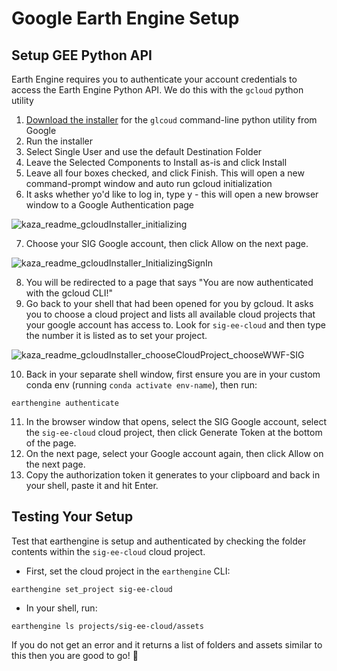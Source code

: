 # Google Earth Engine Setup
 
## Setup GEE Python API
Earth Engine requires you to authenticate your account credentials to access the Earth Engine Python API. We do this with the `gcloud` python utility
1. [Download the installer](https://cloud.google.com/sdk/docs/install) for the `glcoud` command-line python utility from Google
2. Run the installer
3. Select Single User and use the default Destination Folder
4. Leave the Selected Components to Install as-is and click Install
5. Leave all four boxes checked, and click Finish. This will open a new command-prompt window and auto run gcloud initialization
6. It asks whether yo'd like to log in, type y - this will open a new browser window to a Google Authentication page

![kaza_readme_gcloudInstaller_initializing](https://user-images.githubusercontent.com/51868526/184163126-7505745b-f7c3-4745-bb36-3948d1b9ff76.JPG)

7. Choose your SIG Google account, then click Allow on the next page.

![kaza_readme_gcloudInstaller_InitializingSignIn](https://user-images.githubusercontent.com/51868526/184163514-4604ac83-cdad-4dd8-bc67-c37224d6aafc.JPG)

8. You will be redirected to a page that says "You are now authenticated with the gcloud CLI!"
9. Go back to your shell that had been opened for you by gcloud. It asks you to choose a cloud project and lists all available cloud projects that your google account has access to. Look for `sig-ee-cloud` and then type the number it is listed as to set your project. 

![kaza_readme_gcloudInstaller_chooseCloudProject_chooseWWF-SIG](https://user-images.githubusercontent.com/51868526/184165192-c602f058-b485-419c-b5ea-401c7087fb9f.JPG)

10. Back in your separate shell window, first ensure you are in your custom conda env (running `conda activate env-name`), then run:
```
earthengine authenticate
```
11. In the browser window that opens, select the SIG Google account, select the `sig-ee-cloud` cloud project, then click Generate Token at the bottom of the page.
12. On the next page, select your Google account again, then click Allow on the next page.
13. Copy the authorization token it generates to your clipboard and back in your shell, paste it and hit Enter. 

## Testing Your Setup
Test that earthengine is setup and authenticated by checking the folder contents within the `sig-ee-cloud` cloud project. 

* First, set the cloud project in the `earthengine` CLI:
```
earthengine set_project sig-ee-cloud
```

* In your shell, run:
```
earthengine ls projects/sig-ee-cloud/assets
```

If you do not get an error and it returns a list of folders and assets similar to this then you are good to go! :tada:
